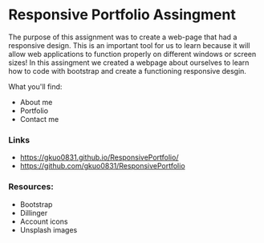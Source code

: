 # Responsive Portfolio Assingment

The purpose of this assignment was to create a web-page that had a responsive design. This is an important tool for us to learn because it will allow web applications to function properly on different windows or screen sizes! In this assingment we created a webpage about ourselves to learn how to code with bootstrap and create a functioning responsive desgin.

What you'll find:

- About me
- Portfolio
- Contact me

### Links

- https://gkuo0831.github.io/ResponsivePortfolio/
- https://github.com/gkuo0831/ResponsivePortfolio

### Resources:

- Bootstrap
- Dillinger
- Account icons
- Unsplash images
